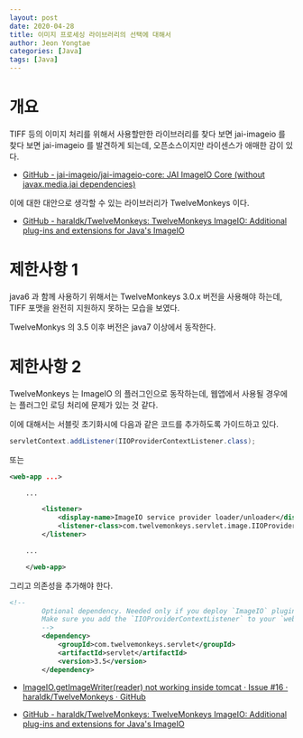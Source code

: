 ```yaml
---
layout: post
date: 2020-04-28
title: 이미지 프로세싱 라이브러리의 선택에 대해서
author: Jeon Yongtae
categories: [Java]
tags: [Java]
---
```


# 개요

TIFF 등의 이미지 처리를 위해서 사용할만한 라이브러리를 찾다 보면 jai-imageio 를 찾다 보면 jai-imageio 를 발견하게 되는데, 오픈소스이지만 라이센스가 애매한 감이 있다.

- [GitHub - jai-imageio/jai-imageio-core: JAI ImageIO Core (without javax.media.jai dependencies)](https://github.com/jai-imageio/jai-imageio-core)

이에 대한 대안으로 생각할 수 있는 라이브러리가 TwelveMonkeys 이다.

- [GitHub - haraldk/TwelveMonkeys: TwelveMonkeys ImageIO: Additional plug-ins and extensions for Java&#39;s ImageIO](https://github.com/haraldk/TwelveMonkeys)

# 제한사항 1

java6 과 함께 사용하기 위해서는 TwelveMonkeys 3.0.x 버전을 사용해야 하는데, TIFF 포맷을 완전히 지원하지 못하는 모습을 보였다. 

TwelveMonkys 의 3.5 이후 버전은 java7 이상에서 동작한다.

# 제한사항 2

TwelveMonkeys 는 ImageIO 의 플러그인으로 동작하는데, 웹앱에서 사용될 경우에는 플러그인 로딩 처리에 문제가 있는 것 같다.

이에 대해서는 서블릿 초기화시에 다음과 같은 코드를 추가하도록 가이드하고 있다.

```java
servletContext.addListener(IIOProviderContextListener.class);
```

또는

```xml
<web-app ...>

    ...

        <listener>
            <display-name>ImageIO service provider loader/unloader</display-name>
            <listener-class>com.twelvemonkeys.servlet.image.IIOProviderContextListener</listener-class>
        </listener>

    ...

    </web-app>
```

그리고 의존성을 추가해야 한다.

```xml
<!--
        Optional dependency. Needed only if you deploy `ImageIO` plugins as part of a web app.
        Make sure you add the `IIOProviderContextListener` to your `web.xml`, see above.
        -->
        <dependency>
            <groupId>com.twelvemonkeys.servlet</groupId>
            <artifactId>servlet</artifactId>
            <version>3.5</version>
        </dependency>
```

- [ImageIO.getImageWriter(reader) not working inside tomcat · Issue #16 · haraldk/TwelveMonkeys · GitHub](https://github.com/haraldk/TwelveMonkeys/issues/16#issuecomment-326128071)

- [GitHub - haraldk/TwelveMonkeys: TwelveMonkeys ImageIO: Additional plug-ins and extensions for Java&#39;s ImageIO](https://github.com/haraldk/TwelveMonkeys#deploying-the-plugins-in-a-web-app)
